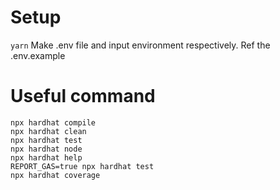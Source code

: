 # Setup

`yarn`
Make .env file and input environment respectively. Ref the .env.example

# Useful command

```shell
npx hardhat compile
npx hardhat clean
npx hardhat test
npx hardhat node
npx hardhat help
REPORT_GAS=true npx hardhat test
npx hardhat coverage
```
